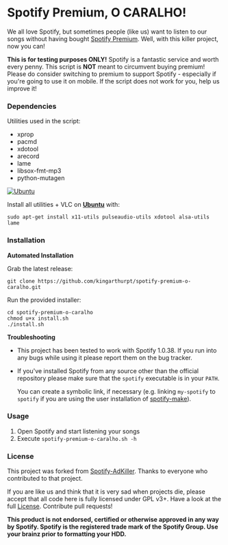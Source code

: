 # Spotify Premium, O CARALHO!

We all love Spotify, but sometimes people (like us) want to listen to our songs without having bought [Spotify Premium](https://www.spotify.com/premium/). Well, with this killer project, now you can!

**This is for testing purposes ONLY!** Spotify is a fantastic service and worth every penny. This script is **NOT** meant to circumvent buying premium! Please do consider switching to premium to support Spotify - especially if you're going to use it on mobile. If the script does not work for you, help us improve it!

### Dependencies

Utilities used in the script:
  - xprop
  - pacmd
  - xdotool
  - arecord
  - lame
  - libsox-fmt-mp3
  - python-mutagen

[![Ubuntu](http://spreadubuntu.neomenlo.org/files/banner-468x60.png)](http://www.ubuntu.com/)

Install all utilities + VLC on **[Ubuntu](http://www.ubuntu.com/)** with:

    sudo apt-get install x11-utils pulseaudio-utils xdotool alsa-utils lame

### Installation

**Automated Installation**

Grab the latest release:

    git clone https://github.com/kingarthurpt/spotify-premium-o-caralho.git

Run the provided installer:

    cd spotify-premium-o-caralho
    chmod u+x install.sh
    ./install.sh

**Troubleshooting**

- This project has been tested to work with Spotify 1.0.38. If you run into any bugs while using it please report them on the bug tracker.

- If you've installed Spotify from any source other than the official repository please make sure that the `spotify` executable is in your `PATH`.

    You can create a symbolic link, if necessary (e.g. linking `my-spotify` to `spotify` if you are using the user installation of [spotify-make](https://github.com/leamas/spotify-make)).

### Usage

1. Open Spotify and start listening your songs
2. Execute ```spotify-premium-o-caralho.sh -h```

### License

This project was forked from [Spotify-AdKiller](https://github.com/SecUpwN/Spotify-AdKiller).
Thanks to everyone who contributed to that project.

If you are like us and think that it is very sad when projects die, please accept that all code here is fully licensed under GPL v3+. Have a look at the full [License](https://github.com/kingarthurpt/spotify-premium-o-caralho/blob/master/LICENSE). Contribute pull requests!

**This product is not endorsed, certified or otherwise approved in any way by Spotify. Spotify is the registered trade mark of the Spotify Group. Use your brainz prior to formatting your HDD.**
